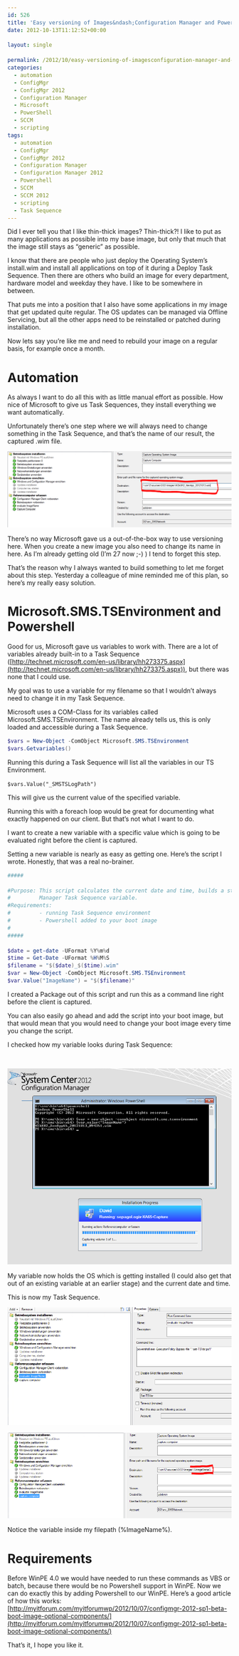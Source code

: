 ```yaml
---
id: 526
title: 'Easy versioning of Images&ndash;Configuration Manager and Powershell'
date: 2012-10-13T11:12:52+00:00

layout: single

permalink: /2012/10/easy-versioning-of-imagesconfiguration-manager-and-powershell/
categories:
  - automation
  - ConfigMgr
  - ConfigMgr 2012
  - Configuration Manager
  - Microsoft
  - PowerShell
  - SCCM
  - scripting
tags:
  - automation
  - ConfigMgr
  - ConfigMgr 2012
  - Configuration Manager
  - Configuration Manager 2012
  - Powershell
  - SCCM
  - SCCM 2012
  - scripting
  - Task Sequence
---
```


Did I ever tell you that I like thin-thick images? Thin-thick?! I like to put as many applications as possible into my base image, but only that much that the image still stays as “generic” as possible.

I know that there are people who just deploy the Operating System’s install.wim and install all applications on top of it during a Deploy Task Sequence. Then there are others who build an image for every department, hardware model and weekday they have. I like to be somewhere in between.

That puts me into a position that I also have some applications in my image that get updated quite regular. The OS updates can be managed via Offline Servicing, but all the other apps need to be reinstalled or patched during installation.

Now lets say you’re like me and need to rebuild your image on a regular basis, for example once a month.

# Automation

As always I want to do all this with as little manual effort as possible. How nice of Microsoft to give us Task Sequences, they install everything we want automatically.

Unfortunately there’s one step where we will always need to change something in the Task Sequence, and that’s the name of our result, the captured .wim file.

![image](/media/2012/10/image3.png "image")

There’s no way Microsoft gave us a out-of-the-box way to use versioning here. When you create a new image you also need to change its name in here. As I’m already getting old (I’m 27 now ;-) )  I tend to forget this step.

That’s the reason why I always wanted to build something to let me forget about this step. Yesterday a colleague of mine reminded me of this plan, so here’s my really easy solution.

# Microsoft.SMS.TSEnvironment and Powershell

Good for us, Microsoft gave us variables to work with. There are a lot of variables already built-in to a Task Sequence ([http://technet.microsoft.com/en-us/library/hh273375.aspx](http://technet.microsoft.com/en-us/library/hh273375.aspx)), but there was none that I could use.

My goal was to use a variable for my filename so that I wouldn’t always need to change it in my Task Sequence.

Microsoft uses a COM-Class for its variables called Microsoft.SMS.TSEnvironment. The name already tells us, this is only loaded and accessible during a Task Sequence.

```PowerShell
$vars = New-Object -ComObject Microsoft.SMS.TSEnvironment
$vars.Getvariables()
```

Running this during a Task Sequence will list all the variables in our TS Environment.

`$vars.Value("_SMSTSLogPath")`

This will give us the current value of the specified variable.

Running this with a foreach loop would be great for documenting what exactly happened on our client. But that’s not what I want to do.

I want to create a new variable with a specific value which is going to be evaluated right before the client is captured.

Setting a new variable is nearly as easy as getting one. Here’s the script I wrote. Honestly, that was a real no-brainer.

```PowerShell
#####

#Purpose: This script calculates the current date and time, builds a string containing a new Filename and sets this filename as a new Configuration
#         Manager Task Sequence variable.
#Requirements:
#         - running Task Sequence environment
#         - Powershell added to your boot image
#
#####

$date = get-date -UFormat %Y%m%d
$time = Get-Date -UFormat %H%M%S
$filename = "$($date)_$($time).wim"
$var = New-Object -ComObject Microsoft.SMS.TSEnvironment
$var.Value("ImageName") = "$($filename)"
```

I created a Package out of this script and run this as a command line right before the client is captured.

You can also easily go ahead and add the script into your boot image, but that would mean that you would need to change your boot image every time you change the script.

I checked how my variable looks during Task Sequence:

&nbsp;

![image](/media/2012/10/image4.png "image")

My variable now holds the OS which is getting installed (I could also get that out of an existing variable at an earlier stage) and the current date and time.

This is now my Task Sequence.

![image](/media/2012/10/image5.png "image")

![image](/media/2012/10/image6.png "image")

Notice the variable inside my filepath (%ImageName%).

# Requirements

Before WinPE 4.0 we would have needed to run these commands as VBS or batch, because there would be no Powershell support in WinPE. Now we can do exactly this by adding Powershell to our WinPE. Here’s a good article of how this works: [http://myitforum.com/myitforumwp/2012/10/07/configmgr-2012-sp1-beta-boot-image-optional-components/](http://myitforum.com/myitforumwp/2012/10/07/configmgr-2012-sp1-beta-boot-image-optional-components/)

That’s it, I hope you like it.



